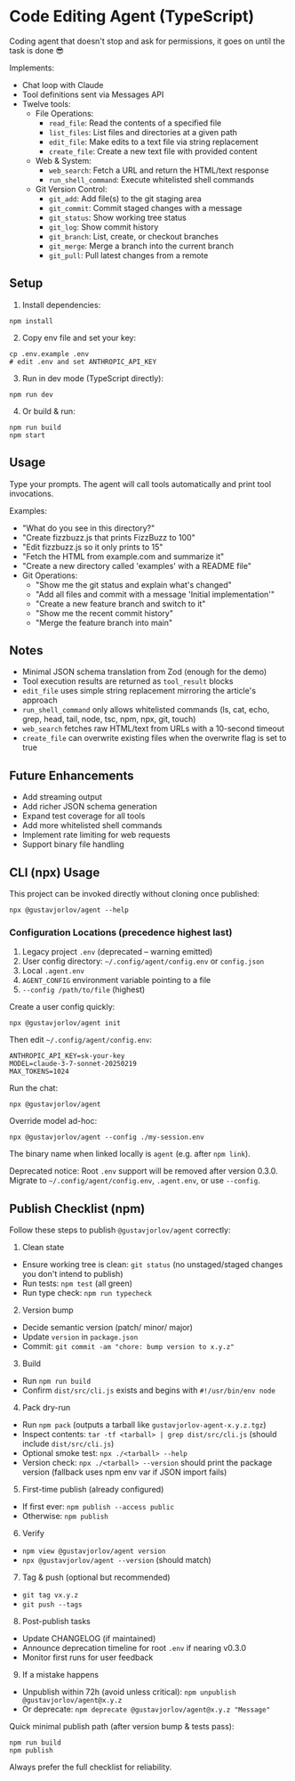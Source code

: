 # Code Editing Agent (TypeScript)

Coding agent that doesn't stop and ask for permissions, it goes on until the task is done 😎

Implements:
- Chat loop with Claude
- Tool definitions sent via Messages API
- Twelve tools:
  - File Operations:
    - `read_file`: Read the contents of a specified file
    - `list_files`: List files and directories at a given path
    - `edit_file`: Make edits to a text file via string replacement
    - `create_file`: Create a new text file with provided content
  - Web & System:
    - `web_search`: Fetch a URL and return the HTML/text response
    - `run_shell_command`: Execute whitelisted shell commands
  - Git Version Control:
    - `git_add`: Add file(s) to the git staging area
    - `git_commit`: Commit staged changes with a message
    - `git_status`: Show working tree status
    - `git_log`: Show commit history
    - `git_branch`: List, create, or checkout branches
    - `git_merge`: Merge a branch into the current branch
    - `git_pull`: Pull latest changes from a remote

## Setup

1. Install dependencies:

```
npm install
```

2. Copy env file and set your key:

```
cp .env.example .env
# edit .env and set ANTHROPIC_API_KEY
```

3. Run in dev mode (TypeScript directly):

```
npm run dev
```

4. Or build & run:

```
npm run build
npm start
```

## Usage
Type your prompts. The agent will call tools automatically and print tool invocations.

Examples:
- "What do you see in this directory?"
- "Create fizzbuzz.js that prints FizzBuzz to 100"
- "Edit fizzbuzz.js so it only prints to 15"
- "Fetch the HTML from example.com and summarize it"
- "Create a new directory called 'examples' with a README file"
- Git Operations:
  - "Show me the git status and explain what's changed"
  - "Add all files and commit with a message 'Initial implementation'"
  - "Create a new feature branch and switch to it"
  - "Show me the recent commit history"
  - "Merge the feature branch into main"

## Notes
- Minimal JSON schema translation from Zod (enough for the demo)
- Tool execution results are returned as `tool_result` blocks
- `edit_file` uses simple string replacement mirroring the article's approach
- `run_shell_command` only allows whitelisted commands (ls, cat, echo, grep, head, tail, node, tsc, npm, npx, git, touch)
- `web_search` fetches raw HTML/text from URLs with a 10-second timeout
- `create_file` can overwrite existing files when the overwrite flag is set to true

## Future Enhancements
- Add streaming output
- Add richer JSON schema generation
- Expand test coverage for all tools
- Add more whitelisted shell commands
- Implement rate limiting for web requests
- Support binary file handling

## CLI (npx) Usage
This project can be invoked directly without cloning once published:

```
npx @gustavjorlov/agent --help
```

### Configuration Locations (precedence highest last)
1. Legacy project `.env` (deprecated – warning emitted)
2. User config directory: `~/.config/agent/config.env` or `config.json`
3. Local `.agent.env`
4. `AGENT_CONFIG` environment variable pointing to a file
5. `--config /path/to/file` (highest)

Create a user config quickly:
```
npx @gustavjorlov/agent init
```
Then edit `~/.config/agent/config.env`:
```
ANTHROPIC_API_KEY=sk-your-key
MODEL=claude-3-7-sonnet-20250219
MAX_TOKENS=1024
```

Run the chat:
```
npx @gustavjorlov/agent
```

Override model ad-hoc:
```
npx @gustavjorlov/agent --config ./my-session.env
```

The binary name when linked locally is `agent` (e.g. after `npm link`).

Deprecated notice: Root `.env` support will be removed after version 0.3.0. Migrate to `~/.config/agent/config.env`, `.agent.env`, or use `--config`.

## Publish Checklist (npm)
Follow these steps to publish `@gustavjorlov/agent` correctly:

1. Clean state
  - Ensure working tree is clean: `git status` (no unstaged/staged changes you don't intend to publish)
  - Run tests: `npm test` (all green)
  - Run type check: `npm run typecheck`

2. Version bump
  - Decide semantic version (patch/ minor/ major)
  - Update `version` in `package.json`
  - Commit: `git commit -am "chore: bump version to x.y.z"`

3. Build
  - Run `npm run build`
  - Confirm `dist/src/cli.js` exists and begins with `#!/usr/bin/env node`

4. Pack dry-run
  - Run `npm pack` (outputs a tarball like `gustavjorlov-agent-x.y.z.tgz`)
  - Inspect contents: `tar -tf <tarball> | grep dist/src/cli.js` (should include `dist/src/cli.js`)
  - Optional smoke test: `npx ./<tarball> --help`
  - Version check: `npx ./<tarball> --version` should print the package version (fallback uses npm env var if JSON import fails)

5. First-time publish (already configured)
  - If first ever: `npm publish --access public`
  - Otherwise: `npm publish`

6. Verify
  - `npm view @gustavjorlov/agent version`
  - `npx @gustavjorlov/agent --version` (should match)

7. Tag & push (optional but recommended)
  - `git tag vx.y.z`
  - `git push --tags`

8. Post-publish tasks
  - Update CHANGELOG (if maintained)
  - Announce deprecation timeline for root `.env` if nearing v0.3.0
  - Monitor first runs for user feedback

9. If a mistake happens
  - Unpublish within 72h (avoid unless critical): `npm unpublish @gustavjorlov/agent@x.y.z`
  - Or deprecate: `npm deprecate @gustavjorlov/agent@x.y.z "Message"`

Quick minimal publish path (after version bump & tests pass):
```
npm run build
npm publish
```

Always prefer the full checklist for reliability.
